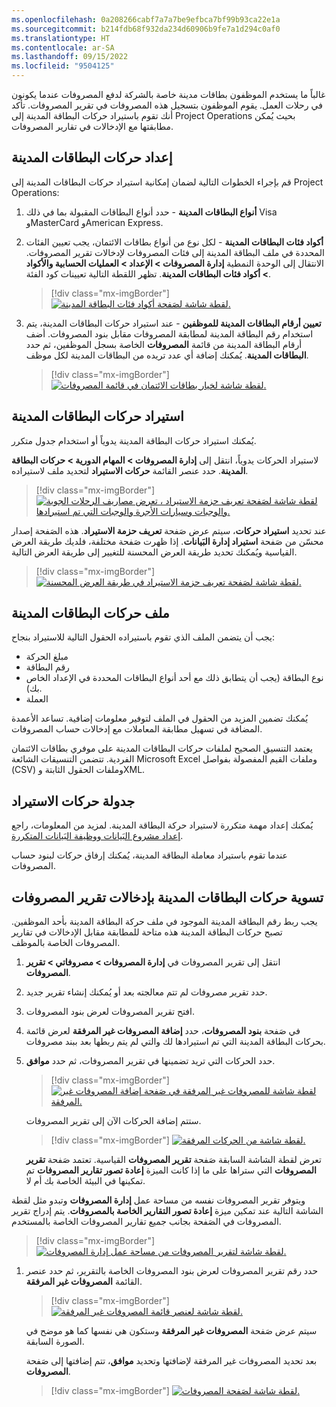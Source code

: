 ```yaml
---
ms.openlocfilehash: 0a208266cabf7a7a7be9efbca7bf99b93ca22e1a
ms.sourcegitcommit: b214fdb68f932da234d60906b9fe7a1d294c0af0
ms.translationtype: HT
ms.contentlocale: ar-SA
ms.lasthandoff: 09/15/2022
ms.locfileid: "9504125"
---
```

غالباً ما يستخدم الموظفون بطاقات مدينة خاصة بالشركة لدفع المصروفات عندما يكونون في رحلات العمل. يقوم الموظفون بتسجيل هذه المصروفات في تقرير المصروفات. تأكد أنك تقوم باستيراد حركات البطاقة المدينة إلى Project Operations بحيث يُمكن مطابقتها مع الإدخالات في تقارير المصروفات. 

## <a name="set-up-credit-card-transactions"></a>إعداد ‏‏حركات البطاقات المدينة

قم بإجراء الخطوات التالية لضمان إمكانية استيراد حركات البطاقات المدينة إلى Project Operations:

1. **أنواع البطاقات المدينة** - حدد أنواع البطاقات المقبولة بما في ذلك Visa وMasterCard وAmerican Express.
2. **أكواد فئات البطاقات المدينة** - لكل نوع من أنواع بطاقات الائتمان، يجب تعيين الفئات المحددة في ملف البطاقة المدينة إلى فئات المصروفات لإدخالات تقرير المصروفات. الانتقال إلى الوحدة النمطية **إدارة المصروفات > الإعداد > العمليات الحسابية والأكواد > أكواد فئات البطاقات المدينة**. تظهر اللقطة التالية تعيينات كود الفئة. 

    > [!div class="mx-imgBorder"]
    > [![ لقطة شاشة لصَفحة أكواد فئات البطاقة المدينة.](../media/credit-card-category-codes.png)](../media/credit-card-category-codes.png#lightbox)
 
3. **تعيين أرقام البطاقات المدينة للموظفين** - عند استيراد حركات البطاقات المدينة، يتم استخدام رقم البطاقة المدينة لمطابقة المصروفات مقابل بنود المصروفات. أضف أرقام البطاقة المدينة من قائمة **المصروفات** الخاصة بسجل الموظفين، ثم حدد **البطاقات المدينة**. يُمكنك إضافة أي عدد تريده من البطاقات المدينة لكل موظف.

    > [!div class="mx-imgBorder"]
    > [![لقطة شاشة لخيار بطاقات الائتمان في قائمة المصروفات.](../media/edit-credit-cards.png)](../media/edit-credit-cards.png#lightbox)

 
## <a name="import-credit-card-transactions"></a>استيراد ‏‏حركات البطاقات المدينة
يُمكنك استيراد حركات البطاقة المدينة يدوياً أو استخدام جدول متكرر. 

لاستيراد الحركات يدوياً، انتقل إلى **إدارة المصروفات > المهام الدورية > حركات البطاقة المدينة**. حدد عنصر القائمة **حركات الاستيراد** لتحديد ملف لاستيراده.

> [!div class="mx-imgBorder"]
> [![لقطة شاشة لصَفحة تعريف حزمة الاستيراد ، تعرض مصاريف الرحلات الجوية والوجبات وسيارات الأجرة والوجبات التي تم استيرادها.](../media/import-transactions-for-credit-card.png)](../media/import-transactions-for-credit-card.png#lightbox)
 
عند تحديد **استيراد حركات**، سيتم عرض صَفحة **تعريف حزمة الاستيراد**. هذه الصَفحة إصدار محسّن من صَفحة **استيراد إدارة البَيانات**. إذا ظهرت صَفحة مختلفة، فلديك طريقة العرض القياسية ويُمكنك تحديد طريقة العرض المحسنة للتغيير إلى طريقة العرض التالية.

> [!div class="mx-imgBorder"]
> [![لقطة شاشة لصَفحة تعريف حزمة الاستيراد في طريقة العرض المحسنة.](../media/import-transactions-enhanced-view.png)](../media/import-transactions-enhanced-view.png#lightbox)
 
## <a name="credit-card-transaction-files"></a>ملف ‏‏حركات البطاقات المدينة
يجب أن يتضمن الملف الذي تقوم باستيراده الحقول التالية للاستيراد بنجاح:

- مبلغ الحركة
- رقم البطاقة
- نوع البطاقة (يجب أن يتطابق ذلك مع أحد أنواع البطاقات المحددة في الإعداد الخاص بك).
- العملة

يُمكنك تضمين المزيد من الحقول في الملف لتوفير معلومات إضافية. تساعد الأعمدة المضافة في تسهيل مطابقة المعاملات مع إدخالات حساب المصروفات.

يعتمد التنسيق الصحيح لملفات حركات البطاقات المدينة على موفري بطاقات الائتمان الفردية. تتضمن التنسيقات الشائعة Microsoft Excel وملفات القيم المفصولة بفواصل (CSV) وملفات الحقول الثابتة وXML.

## <a name="schedule-transaction-imports"></a>جدولة حركات الاستيراد

يُمكنك إعداد مهمة متكررة لاستيراد حركة البطاقة المدينة. لمزيد من المعلومات، راجع [إعداد مشروع البَيانات ووظيفة البَيانات المتكررة](/training/modules/data-integrations-finance-operations/2-data-project/?azure-portal=true).

عندما تقوم باستيراد معاملة البطاقة المدينة، يُمكنك إرفاق حركات لبنود حساب المصروفات. 

## <a name="reconcile-credit-card-transactions-with-expense-report-entries"></a>تسوية حركات البطاقات المدينة بإدخالات تقرير المصروفات
يجب ربط رقم البطاقة المدينة الموجود في ملف حركة البطاقة المدينة بأحد الموظفين. تصبح حركات البطاقة المدينة هذه متاحة للمطابقة مقابل الإدخالات في تقارير المصروفات الخاصة بالموظف. 

1. انتقل إلى تقرير المصروفات في **إدارة المصروفات > مصروفاتي > تقرير المصروفات**. 
2. حدد تقرير مصروفات لم تتم معالجته بعد أو يُمكنك إنشاء تقرير جديد. 
3. افتح تقرير المصروفات لعرض بنود المصروفات. 
4. في صَفحة **بنود المصروفات**، حدد **إضافة المصروفات غير المرفقة** لعرض قائمة بحركات البطاقة المدينة التي تم استيرادها لك والتي لم يتم ربطها بعد ببند مصروفات. 
5. حدد الحركات التي تريد تضمينها في تقرير المصروفات، ثم حدد **موافق**.

    > [!div class="mx-imgBorder"]
    > [![لقطة شاشة للمصروفات غير المرفقة في صَفحة إضافة المصروفات غير المرفقة.](../media/select-unattached-expenses.png)](../media/select-unattached-expenses.png#lightbox)

   ستتم إضافة الحركات الآن إلى تقرير المصروفات.

    > [!div class="mx-imgBorder"]
    > [![لقطة شاشة من الحركات المرفقة.](../media/attached-transactions.png)](../media/attached-transactions.png#lightbox)
 
    تعرض لقطة الشاشة السابقة صَفحة **تقرير المصروفات** القياسية. تعتمد صَفحة **تقرير المصروفات** التي ستراها على ما إذا كانت الميزة **إعادة تصور تقارير المصروفات** تم تمكينها في البيئة الخاصة بك أم لا.

ويتوفر تقرير المصروفات نفسه من مساحة عمل **إدارة المصروفات** وتبدو مثل لقطة الشاشة التالية عند تمكين ميزة **إعادة تصور التقارير الخاصة بالمصروفات**. يتم إدراج تقرير المصروفات في الصَفحة بجانب جميع تقارير المصروفات الخاصة بالمستخدم.

> [!div class="mx-imgBorder"]
> [![لقطة شاشة لتقرير المصروفات من مساحة عمل إدارة المصروفات.](../media/expense-management-workspace.png)](../media/expense-management-workspace.png#lightbox)

1. حدد رقم تقرير المصروفات لعرض بنود المصروفات الخاصة بالتقرير، ثم حدد عنصر القائمة **المصروفات غير المرفقة**.

    > [!div class="mx-imgBorder"]
    > [![لقطة شاشة لعنصر قائمة المصروفات غير المرفقة.](../media/unattached-expenses.png)](../media/unattached-expenses.png#lightbox)

    سيتم عرض صَفحة **المصروفات غير المرفقة** وستكون هي نفسها كما هو موضح في الصورة السابقة. 

   بعد تحديد المصروفات غير المرفقة لإضافتها وتحديد **موافق**، تتم إضافتها إلى صَفحة **المصروفات**.

    > [!div class="mx-imgBorder"]
    > [![لقطة شاشة لصَفحة المصروفات.](../media/expenses-page.png)](../media/expenses-page.png#lightbox)
